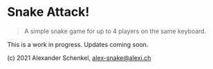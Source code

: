 # Snake Attack!

> A simple snake game for up to 4 players on the same keyboard.

This is a work in progress. Updates coming soon.


(c) 2021 Alexander Schenkel, alex-snake@alexi.ch
